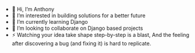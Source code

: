 - 👋 Hi, I’m Anthony
- 👀 I’m interested in building solutions for a better future
- 🌱 I’m currently learning Django
- 💞️ I’m looking to collaborate on Django based projects
- ⚡ Watching your idea take shape step-by-step is a blast, And the feeling after discovering a bug (and fixing it) is hard to replicate.

<!---
ANTHONY8652/ANTHONY8652 is a ✨ special ✨ repository because its `README.md` (this file) appears on your GitHub profile.
You can click the Preview link to take a look at your changes.
--->

